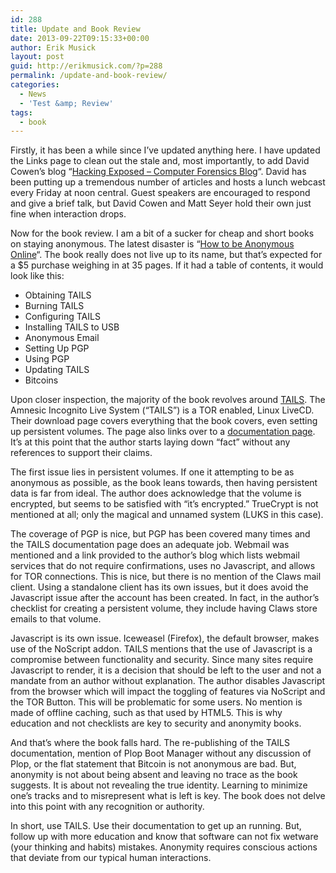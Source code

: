 ```yaml
---
id: 288
title: Update and Book Review
date: 2013-09-22T09:15:33+00:00
author: Erik Musick
layout: post
guid: http://erikmusick.com/?p=288
permalink: /update-and-book-review/
categories:
  - News
  - 'Test &amp; Review'
tags:
  - book
---
```

Firstly, it has been a while since I&#8217;ve updated anything here. I have updated the Links page to clean out the stale and, most importantly, to add David Cowen&#8217;s blog &#8220;[Hacking Exposed &#8211; Computer Forensics Blog](http://hackingexposedcomputerforensicsblog.blogspot.com/ "Hacking Exposed - Computer Forensics Blog")&#8220;. David has been putting up a tremendous number of articles and hosts a lunch webcast every Friday at noon central. Guest speakers are encouraged to respond and give a brief talk, but David Cowen and Matt Seyer hold their own just fine when interaction drops.

Now for the book review. I am a bit of a sucker for cheap and short books on staying anonymous. The latest disaster is &#8220;[How to be Anonymous Online](http://www.amazon.com/dp/B00BDVBGQC "Amazon product page for book")&#8220;. The book really does not live up to its name, but that&#8217;s expected for a $5 purchase weighing in at 35 pages. If it had a table of contents, it would look like this:

  * Obtaining TAILS
  * Burning TAILS
  * Configuring TAILS
  * Installing TAILS to USB
  * Anonymous Email
  * Setting Up PGP
  * Using PGP
  * Updating TAILS
  * Bitcoins

Upon closer inspection, the majority of the book revolves around [TAILS](https://tails.boum.org/download/ "TAILS Download Page"). The Amnesic Incognito Live System (&#8220;TAILS&#8221;) is a TOR enabled, Linux LiveCD. Their download page covers everything that the book covers, even setting up persistent volumes. The page also links over to a [documentation page](https://tails.boum.org/doc/index.en.html "TAILS documentation"). It&#8217;s at this point that the author starts laying down &#8220;fact&#8221; without any references to support their claims.

The first issue lies in persistent volumes. If one it attempting to be as anonymous as possible, as the book leans towards, then having persistent data is far from ideal. The author does acknowledge that the volume is encrypted, but seems to be satisfied with &#8220;it&#8217;s encrypted.&#8221; TrueCrypt is not mentioned at all; only the magical and unnamed system (LUKS in this case).

The coverage of PGP is nice, but PGP has been covered many times and the TAILS documentation page does an adequate job. Webmail was mentioned and a link provided to the author&#8217;s blog which lists webmail services that do not require confirmations, uses no Javascript, and allows for TOR connections. This is nice, but there is no mention of the Claws mail client. Using a standalone client has its own issues, but it does avoid the Javascript issue after the account has been created. In fact, in the author&#8217;s checklist for creating a persistent volume, they include having Claws store emails to that volume.

Javascript is its own issue. Iceweasel (Firefox), the default browser, makes use of the NoScript addon. TAILS mentions that the use of Javascript is a compromise between functionality and security. Since many sites require Javascript to render, it is a decision that should be left to the user and not a mandate from an author without explanation. The author disables Javascript from the browser which will impact the toggling of features via NoScript and the TOR Button. This will be problematic for some users. No mention is made of offline caching, such as that used by HTML5. This is why education and not checklists are key to security and anonymity books.

And that&#8217;s where the book falls hard. The re-publishing of the TAILS documentation, mention of Plop Boot Manager without any discussion of Plop, or the flat statement that Bitcoin is not anonymous are bad. But, anonymity is not about being absent and leaving no trace as the book suggests. It is about not revealing the true identity. Learning to minimize one&#8217;s tracks and to misrepresent what is left is key. The book does not delve into this point with any recognition or authority.

In short, use TAILS. Use their documentation to get up an running. But, follow up with more education and know that software can not fix wetware (your thinking and habits) mistakes. Anonymity requires conscious actions that deviate from our typical human interactions.